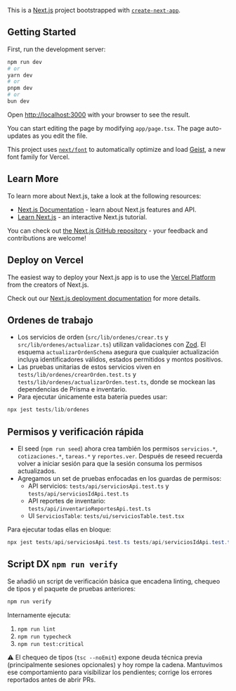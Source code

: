 This is a [Next.js](https://nextjs.org) project bootstrapped with [`create-next-app`](https://nextjs.org/docs/app/api-reference/cli/create-next-app).

## Getting Started

First, run the development server:

```bash
npm run dev
# or
yarn dev
# or
pnpm dev
# or
bun dev
```

Open [http://localhost:3000](http://localhost:3000) with your browser to see the result.

You can start editing the page by modifying `app/page.tsx`. The page auto-updates as you edit the file.

This project uses [`next/font`](https://nextjs.org/docs/app/building-your-application/optimizing/fonts) to automatically optimize and load [Geist](https://vercel.com/font), a new font family for Vercel.

## Learn More

To learn more about Next.js, take a look at the following resources:

- [Next.js Documentation](https://nextjs.org/docs) - learn about Next.js features and API.
- [Learn Next.js](https://nextjs.org/learn) - an interactive Next.js tutorial.

You can check out [the Next.js GitHub repository](https://github.com/vercel/next.js) - your feedback and contributions are welcome!

## Deploy on Vercel

The easiest way to deploy your Next.js app is to use the [Vercel Platform](https://vercel.com/new?utm_medium=default-template&filter=next.js&utm_source=create-next-app&utm_campaign=create-next-app-readme) from the creators of Next.js.

Check out our [Next.js deployment documentation](https://nextjs.org/docs/app/building-your-application/deploying) for more details.

## Ordenes de trabajo

- Los servicios de orden (`src/lib/ordenes/crear.ts` y `src/lib/ordenes/actualizar.ts`) utilizan validaciones con [Zod](https://zod.dev). El esquema `actualizarOrdenSchema` asegura que cualquier actualización incluya identificadores válidos, estados permitidos y montos positivos.
- Las pruebas unitarias de estos servicios viven en `tests/lib/ordenes/crearOrden.test.ts` y `tests/lib/ordenes/actualizarOrden.test.ts`, donde se mockean las dependencias de Prisma e inventario.
- Para ejecutar únicamente esta batería puedes usar:

```powershell
npx jest tests/lib/ordenes
```

## Permisos y verificación rápida

- El seed (`npm run seed`) ahora crea también los permisos `servicios.*`, `cotizaciones.*`, `tareas.*` y `reportes.ver`. Después de reseed recuerda volver a iniciar sesión para que la sesión consuma los permisos actualizados.
- Agregamos un set de pruebas enfocadas en los guardas de permisos:
	- API servicios: `tests/api/serviciosApi.test.ts` y `tests/api/serviciosIdApi.test.ts`
	- API reportes de inventario: `tests/api/inventarioReportesApi.test.ts`
	- UI `ServiciosTable`: `tests/ui/serviciosTable.test.tsx`

Para ejecutar todas ellas en bloque:

```powershell
npx jest tests/api/serviciosApi.test.ts tests/api/serviciosIdApi.test.ts tests/api/inventarioReportesApi.test.ts tests/ui/serviciosTable.test.tsx
```

## Script DX `npm run verify`

Se añadió un script de verificación básica que encadena linting, chequeo de tipos y el paquete de pruebas anteriores:

```powershell
npm run verify
```

Internamente ejecuta:

1. `npm run lint`
2. `npm run typecheck`
3. `npm run test:critical`

⚠️ El chequeo de tipos (`tsc --noEmit`) expone deuda técnica previa (principalmente sesiones opcionales) y hoy rompe la cadena. Mantuvimos ese comportamiento para visibilizar los pendientes; corrige los errores reportados antes de abrir PRs.
